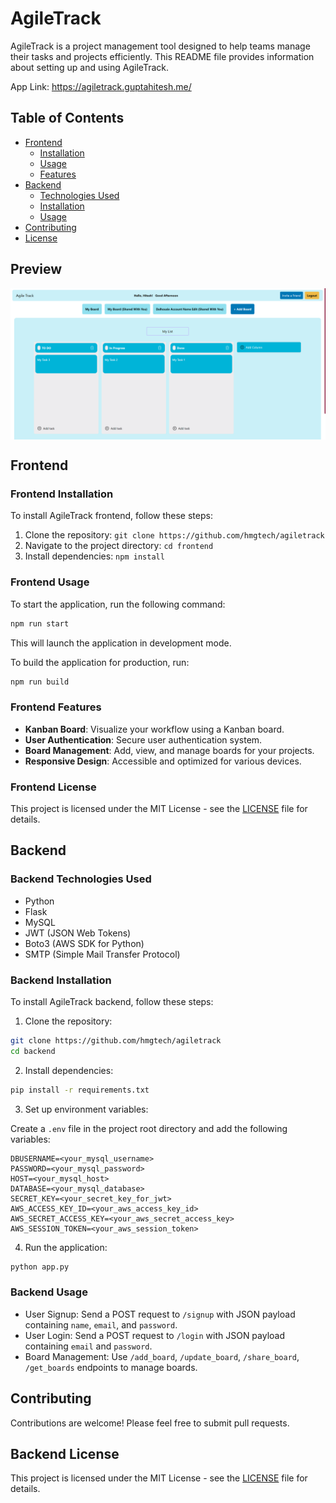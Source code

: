 # AgileTrack

AgileTrack is a project management tool designed to help teams manage their tasks and projects efficiently. This README file provides information about setting up and using AgileTrack.

App Link: https://agiletrack.guptahitesh.me/

## Table of Contents
- [Frontend](#frontend)
  - [Installation](#frontend-installation)
  - [Usage](#frontend-usage)
  - [Features](#frontend-features)
- [Backend](#backend)
  - [Technologies Used](#backend-technologies-used)
  - [Installation](#backend-installation)
  - [Usage](#backend-usage)
- [Contributing](#contributing)
- [License](#backend-license)

## Preview
<div style="display:flex;flex-wrap:wrap;">
    <img src="index.png" alt="Image 27">
</div>

## Frontend

### Frontend Installation

To install AgileTrack frontend, follow these steps:

1. Clone the repository: `git clone https://github.com/hmgtech/agiletrack`
2. Navigate to the project directory: `cd frontend`
3. Install dependencies: `npm install`

### Frontend Usage

To start the application, run the following command:

```bash
npm run start
```

This will launch the application in development mode.

To build the application for production, run:

```bash
npm run build
```

### Frontend Features

- **Kanban Board**: Visualize your workflow using a Kanban board.
- **User Authentication**: Secure user authentication system.
- **Board Management**: Add, view, and manage boards for your projects.
- **Responsive Design**: Accessible and optimized for various devices.

### Frontend License

This project is licensed under the MIT License - see the [LICENSE](LICENSE) file for details.

## Backend

### Backend Technologies Used

- Python
- Flask
- MySQL
- JWT (JSON Web Tokens)
- Boto3 (AWS SDK for Python)
- SMTP (Simple Mail Transfer Protocol)

### Backend Installation

To install AgileTrack backend, follow these steps:

1. Clone the repository:

```bash
git clone https://github.com/hmgtech/agiletrack
cd backend
```

2. Install dependencies:

```bash
pip install -r requirements.txt
```

3. Set up environment variables:

Create a `.env` file in the project root directory and add the following variables:

```
DBUSERNAME=<your_mysql_username>
PASSWORD=<your_mysql_password>
HOST=<your_mysql_host>
DATABASE=<your_mysql_database>
SECRET_KEY=<your_secret_key_for_jwt>
AWS_ACCESS_KEY_ID=<your_aws_access_key_id>
AWS_SECRET_ACCESS_KEY=<your_aws_secret_access_key>
AWS_SESSION_TOKEN=<your_aws_session_token>
```

4. Run the application:

```bash
python app.py
```

### Backend Usage

- User Signup: Send a POST request to `/signup` with JSON payload containing `name`, `email`, and `password`.
- User Login: Send a POST request to `/login` with JSON payload containing `email` and `password`.
- Board Management: Use `/add_board`, `/update_board`, `/share_board`, `/get_boards` endpoints to manage boards.

## Contributing

Contributions are welcome! Please feel free to submit pull requests.

## Backend License

This project is licensed under the MIT License - see the [LICENSE](LICENSE) file for details.
